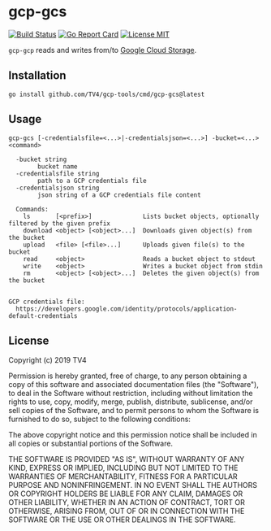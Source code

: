 # gcp-gcs

[![Build Status](https://travis-ci.com/TV4/gcp-tools.svg?branch=master)](https://travis-ci.com/TV4/gcp-tools)
[![Go Report Card](https://goreportcard.com/badge/github.com/TV4/gcp-tools)](https://goreportcard.com/report/github.com/TV4/gcp-tools)
[![License MIT](https://img.shields.io/badge/license-MIT-lightgrey.svg?style=flat)](https://github.com/TV4/gcp-tools#license)

`gcp-gcp` reads and writes from/to
[Google Cloud Storage](https://cloud.google.com/storage/).

## Installation
```
go install github.com/TV4/gcp-tools/cmd/gcp-gcs@latest
```

## Usage
```
gcp-gcs [-credentialsfile=<...>|-credentialsjson=<...>] -bucket=<...> <command>

  -bucket string
        bucket name
  -credentialsfile string
        path to a GCP credentials file
  -credentialsjson string
        json string of a GCP credentials file content

  Commands:
    ls       [<prefix>]              Lists bucket objects, optionally filtered by the given prefix
    download <object> [<object>...]  Downloads given object(s) from the bucket
    upload   <file> [<file>...]      Uploads given file(s) to the bucket
    read     <object>                Reads a bucket object to stdout
    write    <object>                Writes a bucket object from stdin
    rm       <object> [<object>...]  Deletes the given object(s) from the bucket


GCP credentials file:
  https://developers.google.com/identity/protocols/application-default-credentials
```

## License
Copyright (c) 2019 TV4

Permission is hereby granted, free of charge, to any person obtaining a copy of
this software and associated documentation files (the "Software"), to deal in
the Software without restriction, including without limitation the rights to
use, copy, modify, merge, publish, distribute, sublicense, and/or sell copies of
the Software, and to permit persons to whom the Software is furnished to do so,
subject to the following conditions:

The above copyright notice and this permission notice shall be included in all
copies or substantial portions of the Software.

THE SOFTWARE IS PROVIDED "AS IS", WITHOUT WARRANTY OF ANY KIND, EXPRESS OR
IMPLIED, INCLUDING BUT NOT LIMITED TO THE WARRANTIES OF MERCHANTABILITY, FITNESS
FOR A PARTICULAR PURPOSE AND NONINFRINGEMENT. IN NO EVENT SHALL THE AUTHORS OR
COPYRIGHT HOLDERS BE LIABLE FOR ANY CLAIM, DAMAGES OR OTHER LIABILITY, WHETHER
IN AN ACTION OF CONTRACT, TORT OR OTHERWISE, ARISING FROM, OUT OF OR IN
CONNECTION WITH THE SOFTWARE OR THE USE OR OTHER DEALINGS IN THE SOFTWARE.
